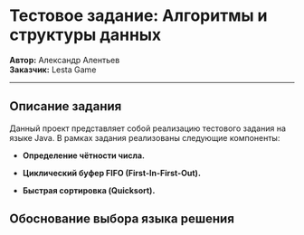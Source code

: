 # Тестовое задание: Алгоритмы и структуры данных

**Автор:** Александр Алентьев  
**Заказчик:** Lesta Game

---

## Описание задания

Данный проект представляет собой реализацию тестового задания на языке Java. В рамках задания реализованы следующие
компоненты:

- **Определение чётности числа.**

- **Циклический буфер FIFO (First-In-First-Out).**

- **Быстрая сортировка (Quicksort).**  

## Обоснование выбора языка решения
